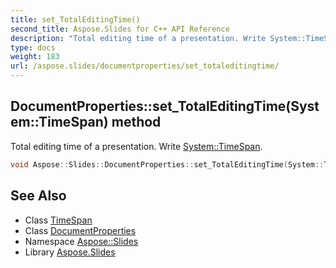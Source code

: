 ```yaml
---
title: set_TotalEditingTime()
second_title: Aspose.Slides for C++ API Reference
description: "Total editing time of a presentation. Write System::TimeSpan."
type: docs
weight: 183
url: /aspose.slides/documentproperties/set_totaleditingtime/
---
```

## DocumentProperties::set_TotalEditingTime(System::TimeSpan) method


Total editing time of a presentation. Write [System::TimeSpan](../../../system/timespan/).

```cpp
void Aspose::Slides::DocumentProperties::set_TotalEditingTime(System::TimeSpan value) override
```

## See Also

* Class [TimeSpan](../../../system/timespan/)
* Class [DocumentProperties](../)
* Namespace [Aspose::Slides](../../)
* Library [Aspose.Slides](../../../)